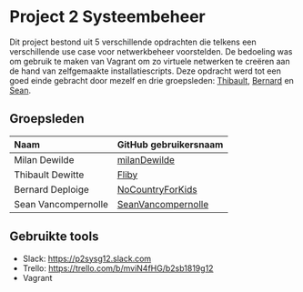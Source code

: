 # Project 2 Systeembeheer

Dit project bestond uit 5 verschillende opdrachten die telkens een verschillende use case voor netwerkbeheer voorstelden. 
De bedoeling was om gebruik te maken van Vagrant om zo virtuele netwerken te creëren aan de hand van zelfgemaakte installatiescripts. 
Deze opdracht werd tot een goed einde gebracht door mezelf en drie groepsleden: [Thibault](https://github.com/Fliby), [Bernard](https://github.com/NoCountryForKids) en [Sean](https://github.com/SeanVancompernolle).

## Groepsleden

| Naam     | GitHub gebruikersnaam                   |
| :---     | :---                                    |
| Milan Dewilde | [milanDewilde](https://github.com/milanDewilde) |
| Thibault Dewitte | [Fliby](https://github.com/Fliby) |
| Bernard Deploige | [NoCountryForKids](https://github.com/NoCountryForKids) |
| Sean Vancompernolle | [SeanVancompernolle](https://github.com/SeanVancompernolle)|

## Gebruikte tools

* Slack: https://p2sysg12.slack.com
* Trello: https://trello.com/b/mviN4fHG/b2sb1819g12
* Vagrant

